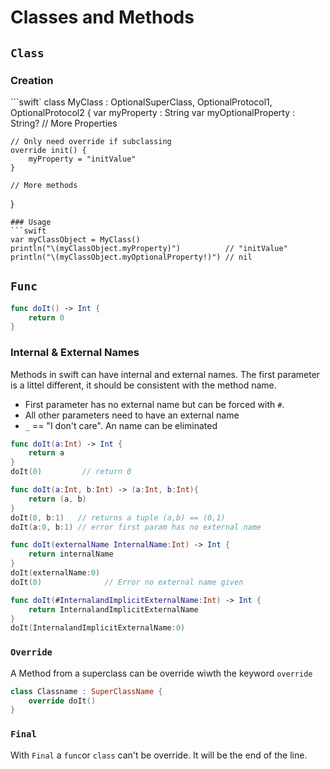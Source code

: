 # Classes and Methods

## `Class`
### Creation
```swift`
class MyClass : OptionalSuperClass, OptionalProtocol1, OptionalProtocol2 {
    var myProperty         : String
    var myOptionalProperty : String?
    // More Properties
    
    // Only need override if subclassing
    override init() {
        myProperty = "initValue"
    }
    
    // More methods
}
```
### Usage
```swift
var myClassObject = MyClass()
println("\(myClassObject.myProperty)")          // "initValue"
println("\(myClassObject.myOptionalProperty!)") // nil
```

## `Func`
```swift
func doIt() -> Int {
    return 0
}
```
### Internal & External Names
Methods in swift can have internal and external names. The first parameter is a littel different, it should be consistent with the method name.
* First parameter has no external name but can be forced with `#`.
* All other parameters need to have an external name
* `_` == "I don't care". An name can be eliminated
```swift
func doIt(a:Int) -> Int {
    return a
}
doIt(0)         // return 0

func doIt(a:Int, b:Int) -> (a:Int, b:Int){
    return (a, b)
}
doIt(0, b:1)   // returns a tuple (a,b) == (0,1)
doIt(a:0, b:1) // error first param has no external name
```

```swift
func doIt(externalName InternalName:Int) -> Int {
    return internalName
}
doIt(externalName:0)
doIt(0)              // Error no external name given

func doIt(#InternalandImplicitExternalName:Int) -> Int {
    return InternalandImplicitExternalName
}
doIt(InternalandImplicitExternalName:0)
```

### `Override`
A Method from a superclass can be override wiwth the keyword `override`
```swift
class Classname : SuperClassName {
    override doIt()
}
```

### `Final`
With `Final` a `func`or `class` can't be override. It will be the end of the line.

